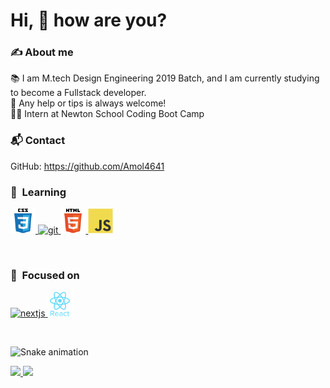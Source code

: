 # Hi, 👋 how are you?

### ✍️ About me

📚 I am M.tech Design Engineering  2019 Batch, and I am currently studying to become a Fullstack developer. <br>
💬 Any help or tips is always welcome! <br>
👩‍💻 Intern at Newton School Coding Boot Camp <br>


### 📬 Contact

GitHub: https://github.com/Amol4641<br>
<!-- LinkedIn: www.linkedin.com/in/carolandrade1<br> -->

### <b>:brain: &nbsp;Learning</b></summary><br/>
<p align="left"> <a href="https://www.w3schools.com/css/" target="_blank"> <img src="https://raw.githubusercontent.com/devicons/devicon/master/icons/css3/css3-original-wordmark.svg" alt="css3" width="40" height="40"/> </a>  <a href="https://git-scm.com/" target="_blank"> <img src="https://www.vectorlogo.zone/logos/git-scm/git-scm-icon.svg" alt="git" width="40" height="40"/> </a> <a href="https://www.w3.org/html/" target="_blank"> <img src="https://raw.githubusercontent.com/devicons/devicon/master/icons/html5/html5-original-wordmark.svg" alt="html5" width="40" height="40"/> </a> <a href="https://developer.mozilla.org/en-US/docs/Web/JavaScript" target="_blank"> <img src="https://raw.githubusercontent.com/devicons/devicon/master/icons/javascript/javascript-original.svg" alt="javascript" width="40" height="40"/> </a> </p>
<br>

### <b>:brain: &nbsp;Focused on</b></summary><br/>
<p align="left"> <a href="https://nextjs.org/" target="_blank"> <img src="https://cdn.worldvectorlogo.com/logos/nextjs-3.svg" alt="nextjs" width="40" height="40"/> </a> <a href="https://reactjs.org/" target="_blank"> <img src="https://raw.githubusercontent.com/devicons/devicon/master/icons/react/react-original-wordmark.svg" alt="react" width="40" height="40"/> </a> </p>
<br>

![Snake animation](https://github.com/Amol4641/Amol4641/blob/output/github-contribution-grid-snake.svg)

 <div>
  <a href="https://github.com/carolandrade1">
  <img height="180em" src="https://github-readme-stats.vercel.app/api?username=Amol4641&show_icons=true&theme=default&include_all_commits=true&count_private=true"/>
  <img height="180em" src="https://github-readme-stats.vercel.app/api/top-langs/?username=Amol4641&layout=compact&langs_count=16&theme=default"/>
<div>
